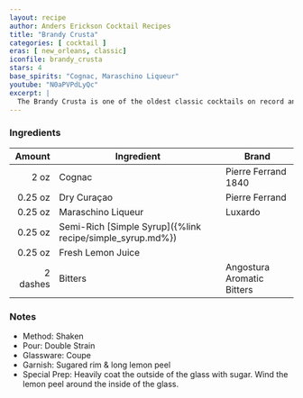```yaml
---
layout: recipe
author: Anders Erickson Cocktail Recipes
title: "Brandy Crusta"
categories: [ cocktail ]
eras: [ new_orleans, classic]
iconfile: brandy_crusta
stars: 4
base_spirits: "Cognac, Maraschino Liqueur"
youtube: "N0aPVPdLyQc"
excerpt: |
  The Brandy Crusta is one of the oldest classic cocktails on record and a liquid calling card of its hometown of New Orleans.
---
```


### Ingredients

|   Amount | Ingredient                                                | Brand                      |
| -------: | --------------------------------------------------------- | -------------------------- |
|     2 oz | Cognac                                                    | Pierre Ferrand 1840        |
|  0.25 oz | Dry Curaçao                                               | Pierre Ferrand             |
|  0.25 oz | Maraschino Liqueur                                        | Luxardo                    |
|  0.25 oz | Semi-Rich [Simple Syrup]({%link recipe/simple_syrup.md%}) |
|  0.25 oz | Fresh Lemon Juice                                         |
| 2 dashes | Bitters                                                   | Angostura Aromatic Bitters |

### Notes

- Method: Shaken
- Pour: Double Strain
- Glassware: Coupe
- Garnish: Sugared rim & long lemon peel
- Special Prep: Heavily coat the outside of the glass with sugar. Wind the lemon peel around the inside of the glass.
